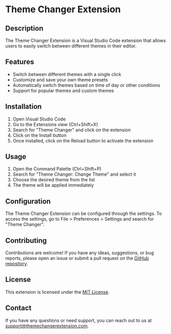 # Theme Changer Extension

## Description
The Theme Changer Extension is a Visual Studio Code extension that allows users to easily switch between different themes in their editor.

## Features
- Switch between different themes with a single click
- Customize and save your own theme presets
- Automatically switch themes based on time of day or other conditions
- Support for popular themes and custom themes

## Installation
1. Open Visual Studio Code
2. Go to the Extensions view (Ctrl+Shift+X)
3. Search for "Theme Changer" and click on the extension
4. Click on the Install button
5. Once installed, click on the Reload button to activate the extension

## Usage
1. Open the Command Palette (Ctrl+Shift+P)
2. Search for "Theme Changer: Change Theme" and select it
3. Choose the desired theme from the list
4. The theme will be applied immediately

## Configuration
The Theme Changer Extension can be configured through the settings. To access the settings, go to File > Preferences > Settings and search for "Theme Changer".

## Contributing
Contributions are welcome! If you have any ideas, suggestions, or bug reports, please open an issue or submit a pull request on the [GitHub repository](https://github.com/your-username/theme-changer-extension).

## License
This extension is licensed under the [MIT License](LICENSE).

## Contact
If you have any questions or need support, you can reach out to us at support@themechangerextension.com.

